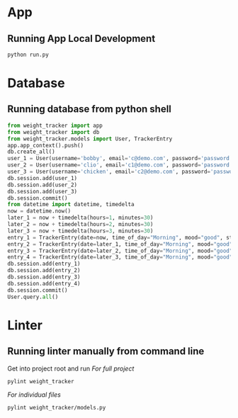 # App
## Running App Local Development
```bash
python run.py
```
# Database
## Running database from python shell
```python
from weight_tracker import app
from weight_tracker import db
from weight_tracker.models import User, TrackerEntry
app.app_context().push()
db.create_all()
user_1 = User(username='bobby', email='c@demo.com', password='password')
user_2 = User(username='clio', email='c1@demo.com', password='password')
user_3 = User(username='chicken', email='c2@demo.com', password='password')
db.session.add(user_1)
db.session.add(user_2)
db.session.add(user_3)
db.session.commit()
from datetime import datetime, timedelta
now = datetime.now()
later_1 = now + timedelta(hours=1, minutes=30)
later_2 = now + timedelta(hours=2, minutes=30)
later_3 = now + timedelta(hours=3, minutes=30)
entry_1 = TrackerEntry(date=now, time_of_day="Morning", mood="good", status="normal", weight=270.0, measurement_waist=46, keto=1, user_id=user_1.id)
entry_2 = TrackerEntry(date=later_1, time_of_day="Morning", mood="good", status="normal", weight=170.0, measurement_waist=46, keto=1, user_id=user_2.id)
entry_3 = TrackerEntry(date=later_2, time_of_day="Morning", mood="good", status="normal", weight=271.0, measurement_waist=46, keto=1, user_id=user_1.id)
entry_4 = TrackerEntry(date=later_3, time_of_day="Morning", mood="good", status="normal", weight=269.0, measurement_waist=46, keto=1, user_id=user_1.id)
db.session.add(entry_1)
db.session.add(entry_2)
db.session.add(entry_3)
db.session.add(entry_4)
db.session.commit()
User.query.all()
```

# Linter
## Running linter manually from command line
Get into project root and run
*For full project*
```bash
pylint weight_tracker
```
*For individual files*
```bash
pylint weight_tracker/models.py
```